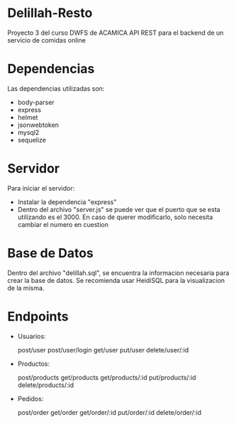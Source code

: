 # Delillah-Resto
Proyecto 3 del curso DWFS de ACAMICA 
API REST para el backend de un servicio de comidas online

# Dependencias

Las dependencias utilizadas son:

- body-parser
- express
- helmet
- jsonwebtoken
- mysql2
- sequelize

# Servidor

  Para iniciar el servidor:

- Instalar la dependencia "express"
- Dentro del archivo "server.js" se puede ver que el puerto que se esta utilizando es el 3000. En caso de querer modificarlo, solo necesita cambiar el numero en cuestion

# Base de Datos

Dentro del archivo "delillah.sql", se encuentra la informacion necesaria para crear la base de datos.
Se recomienda usar HeidiSQL para la visualizacion de la misma.

# Endpoints

- Usuarios:

    post/user
    post/user/login
    get/user
    put/user
    delete/user/:id

- Productos:

    post/products
    get/products
    get/products/:id
    put/products/:id
    delete/products/:id

- Pedidos:

    post/order
    get/order
    get/order/:id
    put/order/:id
    delete/order/:id